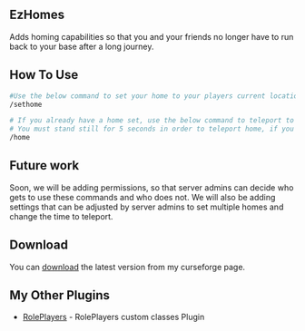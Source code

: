 ## EzHomes
Adds homing capabilities so that you and your friends no longer have to run back to your base after a long journey.

## How To Use

```bash
#Use the below command to set your home to your players current location
/sethome

# If you already have a home set, use the below command to teleport to it
# You must stand still for 5 seconds in order to teleport home, if you move, your teleport will be cancelled.
/home
```


## Future work
Soon, we will be adding permissions, so that server admins can decide who gets to use these commands and who does not. We will also be adding settings that can be adjusted by server admins to set multiple homes and change the time to teleport.

## Download

You can [download](https://legacy.curseforge.com/minecraft/bukkit-plugins/ezhomes) the latest version from my curseforge page.

## My Other Plugins

- [RolePlayers](https://github.com/Kasej01/RolePlayers) - RolePlayers custom classes Plugin